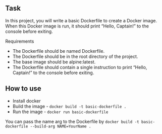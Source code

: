 ## Task

In this project, you will write a basic Dockerfile to create a Docker image. When this Docker image is run, it should print “Hello, Captain!” to the console before exiting.

Requirements
- The Dockerfile should be named Dockerfile.
- The Dockerfile should be in the root directory of the project.
- The base image should be alpine:latest.
- The Dockerfile should contain a single instruction to print “Hello, Captain!” to the console before exiting.


## How to use
- Install docker
- Build the image - `docker build -t basic-dockerfile .`
- Run the image - `docker run basic-dockerfile`

You can pass the name arg to the Dockerfile by `docker build -t basic-dockerfile --build-arg NAME=YourName .`